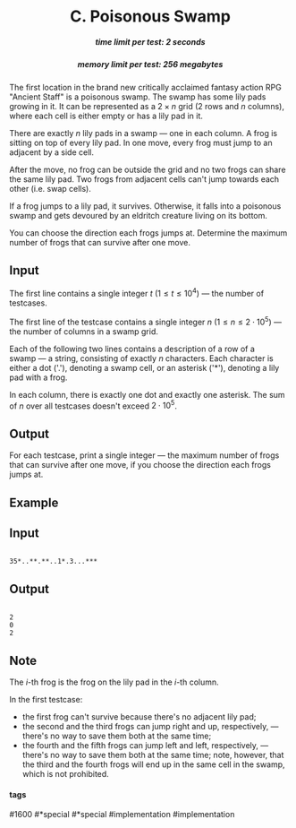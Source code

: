 <h1 style='text-align: center;'> C. Poisonous Swamp</h1>

<h5 style='text-align: center;'>time limit per test: 2 seconds</h5>
<h5 style='text-align: center;'>memory limit per test: 256 megabytes</h5>

The first location in the brand new critically acclaimed fantasy action RPG "Ancient Staff" is a poisonous swamp. The swamp has some lily pads growing in it. It can be represented as a $2 \times n$ grid ($2$ rows and $n$ columns), where each cell is either empty or has a lily pad in it.

There are exactly $n$ lily pads in a swamp — one in each column. A frog is sitting on top of every lily pad. In one move, every frog must jump to an adjacent by a side cell.

After the move, no frog can be outside the grid and no two frogs can share the same lily pad. Two frogs from adjacent cells can't jump towards each other (i.e. swap cells).

If a frog jumps to a lily pad, it survives. Otherwise, it falls into a poisonous swamp and gets devoured by an eldritch creature living on its bottom.

You can choose the direction each frogs jumps at. Determine the maximum number of frogs that can survive after one move.

## Input

The first line contains a single integer $t$ ($1 \le t \le 10^4$) — the number of testcases.

The first line of the testcase contains a single integer $n$ ($1 \le n \le 2 \cdot 10^5$) — the number of columns in a swamp grid.

Each of the following two lines contains a description of a row of a swamp — a string, consisting of exactly $n$ characters. Each character is either a dot ('.'), denoting a swamp cell, or an asterisk ('*'), denoting a lily pad with a frog.

In each column, there is exactly one dot and exactly one asterisk. The sum of $n$ over all testcases doesn't exceed $2 \cdot 10^5$.

## Output

For each testcase, print a single integer — the maximum number of frogs that can survive after one move, if you choose the direction each frogs jumps at.

## Example

## Input


```

35*..**.**..1*.3...***
```
## Output


```

2
0
2

```
## Note

The $i$-th frog is the frog on the lily pad in the $i$-th column.

In the first testcase: 

* the first frog can't survive because there's no adjacent lily pad;
* the second and the third frogs can jump right and up, respectively, — there's no way to save them both at the same time;
* the fourth and the fifth frogs can jump left and left, respectively, — there's no way to save them both at the same time; note, however, that the third and the fourth frogs will end up in the same cell in the swamp, which is not prohibited.


#### tags 

#1600 #*special #*special #implementation #implementation 